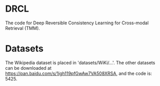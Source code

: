 # DRCL
The code for Deep Reversible Consistency Learning for Cross-modal Retrieval (TMM).

# Datasets
The Wikipedia dataset is placed in 'datasets/WiKi/...'. The other datasets can be downloaded at https://pan.baidu.com/s/1igh119pfGwAw7VA508XRSA, and the code is: 5425.

